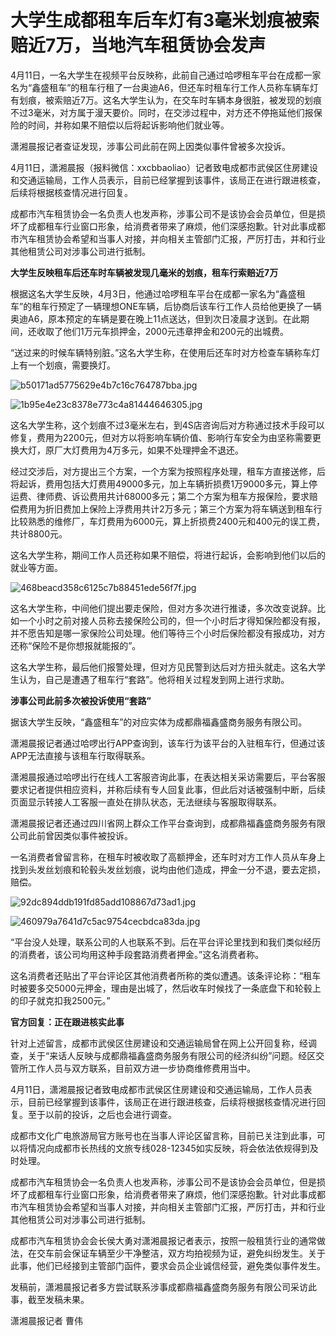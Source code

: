 # 大学生成都租车后车灯有3毫米划痕被索赔近7万，当地汽车租赁协会发声

4月11日，一名大学生在视频平台反映称，此前自己通过哈啰租车平台在成都一家名为“鑫盛租车”的租车行租了一台奥迪A6，但还车时租车行工作人员称车辆车灯有划痕，被索赔近7万。这名大学生认为，在交车时车辆本身很脏，被发现的划痕不过3毫米，对方属于漫天要价。同时，在交涉过程中，对方还不停拖延他们报保险的时间，并称如果不赔偿以后将起诉影响他们就业等。

潇湘晨报记者查证发现，涉事公司此前在网上因类似事件曾被多次投诉。

4月11日，潇湘晨报（报料微信：xxcbbaoliao）记者致电成都市武侯区住房建设和交通运输局，工作人员表示，目前已经掌握到该事件，该局正在进行跟进核查，后续将根据核查情况进行回复。

成都市汽车租赁协会一名负责人也发声称，涉事公司不是该协会会员单位，但是损坏了成都租车行业窗口形象，给消费者带来了麻烦，他们深感抱歉。针对此事成都市汽车租赁协会希望和当事人对接，并向相关主管部门汇报，严厉打击，并和行业其他租赁公司对涉事公司进行抵制。

**大学生反映租车后还车时车辆被发现几毫米的划痕，租车行索赔近7万**

根据这名大学生反映，4月3日，他通过哈啰租车平台在成都一家名为“鑫盛租车”的租车行预定了一辆理想ONE车辆，后协商后该车行工作人员给他更换了一辆奥迪A6，原本预定的车辆是要在晚上11点送达，但到次日凌晨才送到。在此期间，还收取了他们1万元车损押金，2000元违章押金和200元的出城费。

“送过来的时候车辆特别脏。”这名大学生称，在使用后还车时对方检查车辆称车灯上有一个划痕，需要换灯。

![b50171ad5775629e4b7c16c764787bba.jpg](https://raw.githubusercontent.com/qqhsx/qqnews_image/main/2024/04/11/大学生成都租车后车灯有3毫米划痕被索赔近7万，当地汽车租赁协会发声/b50171ad5775629e4b7c16c764787bba.jpg)

![1b95e4e23c8378e773c4a81444646305.jpg](https://raw.githubusercontent.com/qqhsx/qqnews_image/main/2024/04/11/大学生成都租车后车灯有3毫米划痕被索赔近7万，当地汽车租赁协会发声/1b95e4e23c8378e773c4a81444646305.jpg)

这名大学生称，这个划痕不过3毫米左右，到4S店咨询后对方称通过技术手段可以修复，费用为2200元，但对方以将影响车辆价值、影响行车安全为由坚称需要更换大灯，原厂大灯费用为4万多元，如果不处理押金不退还。

经过交涉后，对方提出三个方案，一个方案为按照程序处理，租车方直接送修，后将起诉，费用包括大灯费用49000多元，加上车辆折损费1万9000多元，算上停运费、律师费、诉讼费用共计68000多元；第二个方案为租车方报保险，要求赔偿费用为折旧费加上保险上浮费用共计2万多元；第三个方案为将车辆送到租车行比较熟悉的维修厂，车灯费用为6000元，算上折损费2400元和400元的误工费，共计8800元。

这名大学生称，期间工作人员还称如果不赔偿，将进行起诉，会影响到他们以后的就业等方面。

![468beacd358c6125c7b88451ede56f7f.jpg](https://raw.githubusercontent.com/qqhsx/qqnews_image/main/2024/04/11/大学生成都租车后车灯有3毫米划痕被索赔近7万，当地汽车租赁协会发声/468beacd358c6125c7b88451ede56f7f.jpg)

这名大学生称，中间他们提出要走保险，但对方多次进行推诿，多次改变说辞。比如一个小时之前对接人员称去接保险公司的，但一个小时后才得知保险都没有报，并不愿告知是哪一家保险公司处理。他们等待三个小时后保险都没有报成功，对方还称“保险不是你想报就能报的”。

这名大学生称，最后他们报警处理，但对方见民警到达后对方扭头就走。这名大学生认为，自己是遭遇了租车行“套路”。他将相关过程发到网上进行求助。

**涉事公司此前多次被投诉使用“套路”**

据该大学生反映，“鑫盛租车”的对应实体为成都鼎福鑫盛商务服务有限公司。

潇湘晨报记者通过哈啰出行APP查询到，该车行为该平台的入驻租车行，但通过该APP无法直接与该租车行取得联系。

潇湘晨报通过哈啰出行在线人工客服咨询此事，在表达相关采访需要后，平台客服要求记者提供相应资料，并称后续有专人回复此事，但此后对话被强制中断，后续页面显示转接人工客服一直处在排队状态，无法继续与客服取得联系。

潇湘晨报记者还通过四川省网上群众工作平台查询到，成都鼎福鑫盛商务服务有限公司此前曾因类似事件被投诉。

一名消费者曾留言称，在租车时被收取了高额押金，还车时对方工作人员从车身上找到头发丝划痕和轮毂头发丝划痕，说均由他们造成，押金一分不退，要去定损，赔偿。

![92dc894ddb191fd85add108867d73ad1.jpg](https://raw.githubusercontent.com/qqhsx/qqnews_image/main/2024/04/11/大学生成都租车后车灯有3毫米划痕被索赔近7万，当地汽车租赁协会发声/92dc894ddb191fd85add108867d73ad1.jpg)

![460979a7641d7c5ac9754cecbdca83da.jpg](https://raw.githubusercontent.com/qqhsx/qqnews_image/main/2024/04/11/大学生成都租车后车灯有3毫米划痕被索赔近7万，当地汽车租赁协会发声/460979a7641d7c5ac9754cecbdca83da.jpg)

“平台没人处理，联系公司的人也联系不到。后在平台评论里找到和我们类似经历的消费者，该公司均用这种手段套路消费者押金。”这名消费者称。

这名消费者还贴出了平台评论区其他消费者所称的类似遭遇。该条评论称：“租车时被要多交5000元押金，理由是出城了，然后收车时候找了一条底盘下和轮毂上的印子就克扣我2500元。”

**官方回复：正在跟进核实此事**

针对上述留言，成都市武侯区住房建设和交通运输局曾在网上公开回复称，经调查，关于“来话人反映与成都鼎福鑫盛商务服务有限公司的经济纠纷”问题。经区交管所工作人员与双方联系，目前双方进一步协商维修费用当中。

4月11日，潇湘晨报记者致电成都市武侯区住房建设和交通运输局，工作人员表示，目前已经掌握到该事件，该局正在进行跟进核查，后续将根据核查情况进行回复。至于以前的投诉，之后也会进行调查。

成都市文化广电旅游局官方账号也在当事人评论区留言称，目前已关注到此事，可以将情况向成都市长热线的文旅专线028-12345如实反映，将会依法依规得到及时处理。

成都市汽车租赁协会一名负责人也发声称，涉事公司不是该协会会员单位，但是损坏了成都租车行业窗口形象，给消费者带来了麻烦，他们深感抱歉。针对此事成都市汽车租赁协会希望和当事人对接，并向相关主管部门汇报，严厉打击，并和行业其他租赁公司对涉事公司进行抵制。

成都市汽车租赁协会会长侯大勇对潇湘晨报记者表示，按照一般租赁行业的通常做法，在交车前会保证车辆至少干净整洁，双方均拍视频为证，避免纠纷发生。关于此事，他们已经接到主管部门函件，要求会员企业诚信经营，避免类似事件发生。

发稿前，潇湘晨报记者多方尝试联系涉事成都鼎福鑫盛商务服务有限公司采访此事，截至发稿未果。

潇湘晨报记者 曹伟

